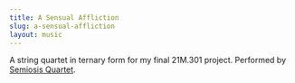 ```yaml
---
title: A Sensual Affliction
slug: a-sensual-affliction
layout: music
---
```

A string quartet in ternary form for my final 21M.301 project.
Performed by [Semiosis Quartet].

[Semiosis Quartet]: https://semiosisquartet.com/
